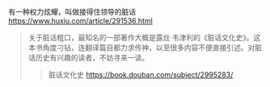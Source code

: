 
有一种权力炫耀，叫做接得住领导的脏话 https://www.huxiu.com/article/291536.html
> 关于脏话粗口，最知名的一部著作大概是露丝·韦津利的《脏话文化史》。这本书角度刁钻，连翻译篇目都力求传神，以至很多内容不便直接引述。对脏话历史有兴趣的读者，不妨寻来一读。
>> 脏话文化史 https://book.douban.com/subject/2995283/
